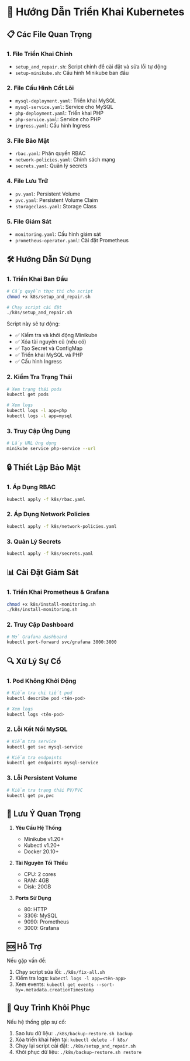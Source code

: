 # 🚀 Hướng Dẫn Triển Khai Kubernetes

## 📋 Các File Quan Trọng

### 1. File Triển Khai Chính
- `setup_and_repair.sh`: Script chính để cài đặt và sửa lỗi tự động
- `setup-minikube.sh`: Cấu hình Minikube ban đầu

### 2. File Cấu Hình Cốt Lõi
- `mysql-deployment.yaml`: Triển khai MySQL
- `mysql-service.yaml`: Service cho MySQL
- `php-deployment.yaml`: Triển khai PHP
- `php-service.yaml`: Service cho PHP
- `ingress.yaml`: Cấu hình Ingress

### 3. File Bảo Mật
- `rbac.yaml`: Phân quyền RBAC
- `network-policies.yaml`: Chính sách mạng
- `secrets.yaml`: Quản lý secrets

### 4. File Lưu Trữ
- `pv.yaml`: Persistent Volume
- `pvc.yaml`: Persistent Volume Claim
- `storageclass.yaml`: Storage Class

### 5. File Giám Sát
- `monitoring.yaml`: Cấu hình giám sát
- `prometheus-operator.yaml`: Cài đặt Prometheus

## 🛠️ Hướng Dẫn Sử Dụng

### 1. Triển Khai Ban Đầu
```bash
# Cấp quyền thực thi cho script
chmod +x k8s/setup_and_repair.sh

# Chạy script cài đặt
./k8s/setup_and_repair.sh
```

Script này sẽ tự động:
- ✅ Kiểm tra và khởi động Minikube
- ✅ Xóa tài nguyên cũ (nếu có)
- ✅ Tạo Secret và ConfigMap
- ✅ Triển khai MySQL và PHP
- ✅ Cấu hình Ingress

### 2. Kiểm Tra Trạng Thái
```bash
# Xem trạng thái pods
kubectl get pods

# Xem logs
kubectl logs -l app=php
kubectl logs -l app=mysql
```

### 3. Truy Cập Ứng Dụng
```bash
# Lấy URL ứng dụng
minikube service php-service --url
```

## 🔒 Thiết Lập Bảo Mật

### 1. Áp Dụng RBAC
```bash
kubectl apply -f k8s/rbac.yaml
```

### 2. Áp Dụng Network Policies
```bash
kubectl apply -f k8s/network-policies.yaml
```

### 3. Quản Lý Secrets
```bash
kubectl apply -f k8s/secrets.yaml
```

## 📊 Cài Đặt Giám Sát

### 1. Triển Khai Prometheus & Grafana
```bash
chmod +x k8s/install-monitoring.sh
./k8s/install-monitoring.sh
```

### 2. Truy Cập Dashboard
```bash
# Mở Grafana dashboard
kubectl port-forward svc/grafana 3000:3000
```

## 🔍 Xử Lý Sự Cố

### 1. Pod Không Khởi Động
```bash
# Kiểm tra chi tiết pod
kubectl describe pod <tên-pod>

# Xem logs
kubectl logs <tên-pod>
```

### 2. Lỗi Kết Nối MySQL
```bash
# Kiểm tra service
kubectl get svc mysql-service

# Kiểm tra endpoints
kubectl get endpoints mysql-service
```

### 3. Lỗi Persistent Volume
```bash
# Kiểm tra trạng thái PV/PVC
kubectl get pv,pvc
```

## 📝 Lưu Ý Quan Trọng

1. **Yêu Cầu Hệ Thống**
   - Minikube v1.20+
   - Kubectl v1.20+
   - Docker 20.10+

2. **Tài Nguyên Tối Thiểu**
   - CPU: 2 cores
   - RAM: 4GB
   - Disk: 20GB

3. **Ports Sử Dụng**
   - 80: HTTP
   - 3306: MySQL
   - 9090: Prometheus
   - 3000: Grafana

## 🆘 Hỗ Trợ

Nếu gặp vấn đề:
1. Chạy script sửa lỗi: `./k8s/fix-all.sh`
2. Kiểm tra logs: `kubectl logs -l app=<tên-app>`
3. Xem events: `kubectl get events --sort-by=.metadata.creationTimestamp`

## 🔄 Quy Trình Khôi Phục

Nếu hệ thống gặp sự cố:
1. Sao lưu dữ liệu: `./k8s/backup-restore.sh backup`
2. Xóa triển khai hiện tại: `kubectl delete -f k8s/`
3. Chạy lại script cài đặt: `./k8s/setup_and_repair.sh`
4. Khôi phục dữ liệu: `./k8s/backup-restore.sh restore` 